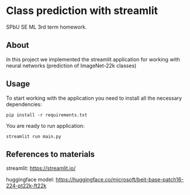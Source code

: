 # Class prediction with streamlit
SPbU SE ML 3rd term homework.

## About
In this project we implemented the streamlit application for working with neural networks (prediction of ImageNet-22k classes)    
## Usage
To start working with the application you need to install all the necessary dependencies:
```
pip install -r requirements.txt
```
You are ready to run application:
```
streamlit run main.py
```
## References to materials
streamlit: https://streamlit.io/

huggingface model: https://huggingface.co/microsoft/beit-base-patch16-224-pt22k-ft22k  
